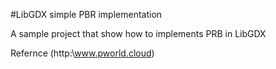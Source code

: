 #LibGDX simple PBR implementation

A sample project that show how to implements PRB in LibGDX

Refernce (http:\\www.pworld.cloud)
